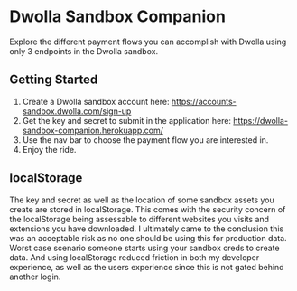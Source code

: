 # Dwolla Sandbox Companion
Explore the different payment flows you can accomplish with Dwolla using only 3 endpoints in the Dwolla sandbox.

## Getting Started
1. Create a Dwolla sandbox account here: https://accounts-sandbox.dwolla.com/sign-up
2. Get the key and secret to submit in the application here: https://dwolla-sandbox-companion.herokuapp.com/
3. Use the nav bar to choose the payment flow you are interested in.
4. Enjoy the ride.

## localStorage
The key and secret as well as the location of some sandbox assets you create are stored in localStorage. This comes with the security concern of the localStorage being assessable to different websites you visits and extensions you have downloaded. I ultimately came to the conclusion this was an acceptable risk as no one should be using this for production data. Worst case scenario someone starts using your sandbox creds to create data. And using localStorage reduced friction in both my developer experience, as well as the users experience since this is not gated behind another login.
